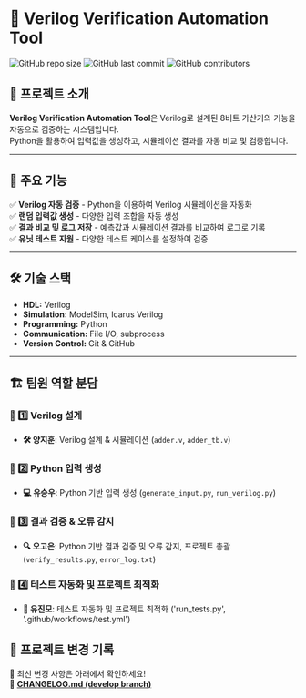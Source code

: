 # 📌 Verilog Verification Automation Tool

![GitHub repo size](https://img.shields.io/github/repo-size/goeun-oh/Verilog-verification-automation-tool)
![GitHub last commit](https://img.shields.io/github/last-commit/goeun-oh/Verilog-verification-automation-tool)
![GitHub contributors](https://img.shields.io/github/contributors/goeun-oh/Verilog-verification-automation-tool)

## 📖 프로젝트 소개
**Verilog Verification Automation Tool**은 Verilog로 설계된 8비트 가산기의 기능을 자동으로 검증하는 시스템입니다.  
Python을 활용하여 입력값을 생성하고, 시뮬레이션 결과를 자동 비교 및 검증합니다.

---

## 🔧 주요 기능
✅ **Verilog 자동 검증** - Python을 이용하여 Verilog 시뮬레이션을 자동화  
✅ **랜덤 입력값 생성** - 다양한 입력 조합을 자동 생성  
✅ **결과 비교 및 로그 저장** - 예측값과 시뮬레이션 결과를 비교하여 로그로 기록  
✅ **유닛 테스트 지원** - 다양한 테스트 케이스를 설정하여 검증  

---

## 🛠️ 기술 스택
- **HDL:** Verilog
- **Simulation:** ModelSim, Icarus Verilog
- **Programming:** Python
- **Communication:** File I/O, subprocess
- **Version Control:** Git & GitHub

---


## 🏗️ 팀원 역할 분담
### **🔹 1️⃣ Verilog 설계**
- **🛠️ 양지훈**: Verilog 설계 & 시뮬레이션 (`adder.v`, `adder_tb.v`)

### **🔹 2️⃣ Python 입력 생성**
- **💻 유승우**: Python 기반 입력 생성 (`generate_input.py`, `run_verilog.py`)

### **🔹 3️⃣ 결과 검증 & 오류 감지**
- **🔍 오고은**: Python 기반 결과 검증 및 오류 감지, 프로젝트 총괄 (`verify_results.py`, `error_log.txt`)

### **🔹 4️⃣ 테스트 자동화 및 프로젝트 최적화**
- **🚀 유진모**:  테스트 자동화 및 프로젝트 최적화 ('run_tests.py', '.github/workflows/test.yml')

## 📌 프로젝트 변경 기록
🔹 최신 변경 사항은 아래에서 확인하세요!  
📌 **[CHANGELOG.md (develop branch)](https://github.com/goeun-oh/Verilog-verification-automation-tool/blob/develop/CHANGELOG.md)**
